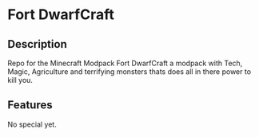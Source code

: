 # Fort DwarfCraft

## Description
Repo for the Minecraft Modpack Fort DwarfCraft a modpack with Tech, Magic, Agriculture and terrifying monsters thats does all in there power to kill you.

## Features
No special yet.
